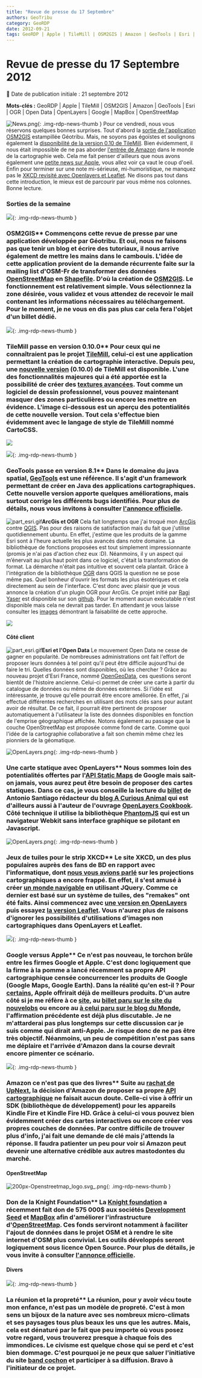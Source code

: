 ```yaml
---
title: "Revue de presse du 17 Septembre"
authors: GeoTribu
category: GeoRDP
date: 2012-09-21
tags: GeoRDP | Apple | TileMill | OSM2GIS | Amazon | GeoTools | Esri | OGR | Open Data | OpenLayers | Google | MapBox | OpenStreetMap
---
```


# Revue de presse du 17 Septembre 2012


:calendar: Date de publication initiale : 21 septembre 2012

**Mots-clés :** GeoRDP | Apple | TileMill | OSM2GIS | Amazon | GeoTools | Esri | OGR | Open Data | OpenLayers | Google | MapBox | OpenStreetMap


![News.png](https://cdn.geotribu.fr/images/internal/icons-rdp-news/news.png){: .img-rdp-news-thumb }
 Pour ce vendredi, nous vous réservons quelques bonnes surprises. Tout d'abord la [sortie de l'application OSM2GIS](#news1) estampillée Géotribu. Mais, ne soyons pas égoïstes et soulignons également la [disponibilité de la version 0.10 de TileMill](#news11). Bien évidemment, il nous était impossible de ne pas aborder [l'entrée de Amazon](#news24) dans le monde de la cartographie web. Cela me fait penser d'ailleurs que nous avons également une [petite news sur Apple](news13), vous allez voir ça vaut le coup d'oeil. Enfin pour terminer sur une note mi-sérieuse, mi-humoristique, ne manquez pas le [XKCD revisité avec Openlayers et Leaflet](news23). Ne disons pas tout dans cette introduction, le mieux est de parcourir par vous même nos colonnes. Bonne lecture.



### Sorties de la semaine

 ![](https://cdn.geotribu.fr/images/internal/icons-rdp-news/world.png){: .img-rdp-news-thumb }

### OSM2GIS** Commençons cette revue de presse par une application développée par Géotribu. Et oui, nous ne faisons pas que tenir un blog et écrire des tutoriaux, il nous arrive également de mettre les mains dans le cambouis. L'idée de cette application provient de la demande récurrente faite sur la mailing list d'OSM-Fr de transformer des données [OpenStreetMap](https://www.openstreetmap.org/) en [Shapefile](http://fr.wikipedia.org/wiki/Shapefile). D'où la création de [OSM2GIS](http://www.osm974.re/osm2gis). Le fonctionnement est relativement simple. Vous sélectionnez la zone désirée, vous validez et vous attendez de recevoir le mail contenant les informations nécessaires au téléchargement. Pour le moment, je ne vous en dis pas plus car cela fera l'objet d'un billet dédié.



 ![](https://cdn.geotribu.fr/images/internal/icons-rdp-news/world.png){: .img-rdp-news-thumb }

### TileMill passe en version 0.10.0** Pour ceux qui ne connaîtraient pas le projet [TileMill](http://mapbox.com/tilemill/), celui-ci est une application permettant la création de cartographie interactive. Depuis peu, une [nouvelle version](http://mapbox.com/blog/announcing-tilemill-0.10.0/) (0.10.0) de TileMill est disponible. L'une des fonctionnalités majeures qui a été apportée est la possibilité de créer des [textures avancées](http://mapbox.com/tilemill/docs/guides/comp-op/). Tout comme un logiciel de dessin professionnel, vous pouvez maintenant masquer des zones particulières ou encore les mettre en évidence. L'image ci-dessous est un aperçu des potentialités de cette nouvelle version. Tout cela s'effectue bien évidemment avec le langage de style de TileMill nommé CartoCSS.

 ![](http://farm6.staticflickr.com/5321/7244528708_e27b5b0341_b.jpg)



 ![](https://cdn.geotribu.fr/images/internal/icons-rdp-news/world.png){: .img-rdp-news-thumb }

### GeoTools passe en version 8.1** Dans le domaine du java spatial, [GeoTools](http://www.geotools.org/) est une référence. Il s'agit d'un framework permettant de créer en Java des applications cartographiques. Cette nouvelle version apporte quelques améliorations, mais surtout corrige les différents bugs identifiés. Pour plus de détails, nous vous invitons à consulter [l'annonce officielle](http://geotoolsnews.blogspot.fr/2012/09/geotools-81-released.html).



 ![part_esri.gif](http://geotribu.net/sites/default/files/Tuto/img/Blog/divers/part_esri.gif)**ArcGis et OGR** Cela fait longtemps que j'ai troqué mon [ArcGis](http://www.arcgis.com/about/) contre [QGIS](http://www.qgis.org/). Pas pour des raisons de satisfaction mais du fait que j'utilise quotidiennement ubuntu. En effet, j'estime que les produits de la gamme Esri sont à l'heure actuelle les plus avancés dans notre domaine. La bibliothèque de fonctions proposées est tout simplement impressionnante (promis je n'ai pas d'action chez eux :D). Néanmoins, il y un aspect qui m’énervait au plus haut point dans ce logiciel, c'était la transformation de format. La démarche n'était pas intuitive et souvent cela plantait. Grâce à l'intégration de la bibliothèque [OGR](http://www.gdal.org/ogr/) dans QGIS la question ne se pose même pas. Quel bonheur d'ouvrir les formats les plus ésotériques et cela directement au sein de l'interface. C'est donc avec plaisir que je vous annonce la création d'un plugin OGR pour ArcGis. Ce projet initié par [Ragi Yaser](https://github.com/RBURHUM) est disponible sur son [github](https://github.com/RBURHUM/arcgis-ogr/). Pour le moment aucun exécutable n'est disponible mais cela ne devrait pas tarder. En attendant je vous laisse consulter les [images](https://github.com/RBURHUM/arcgis-ogr/#screenshots) démontrant la faisabilité de cette approche.

 ![](https://a248.e.akamai.net/camo.github.com/de8a1c81765232a333ee550c64d0e5e6c7bd14e7/687474703a2f2f692e696d6775722e636f6d2f54633074702e706e67)



#### Côté client

 ![part_esri.gif](http://geotribu.net/sites/default/files/Tuto/img/Blog/divers/part_esri.gif)**Esri et l'Open Data** Le mouvement Open Data ne cesse de gagner en popularité. De nombreuses administrations ont fait l'effort de proposer leurs données à tel point qu'il peut être difficile aujourd'hui de faire le tri. Quelles données sont disponibles, où les chercher ? Grâce au nouveau projet d'Esri France, nommé [OpenGeoData](http://opengeodata.fr/home/webmap/viewer.html?useExisting=1), ces questions seront bientôt de l'histoire ancienne. Celui-ci permet de créer une carte à partir du catalogue de données ou même de données externes. Si l'idée est intéressante, je trouve qu'elle pourrait être encore améliorée. En effet, j'ai effectué différentes recherches en utilisant des mots clés sans pour autant avoir de résultat. De ce fait, il pourrait être pertinent de proposer automatiquement à l'utilisateur la liste des données disponibles en fonction de l'emprise géographique affichée. Notons également au passage que la couche OpenStreetMap est proposée comme fond de carte. Comme quoi l'idée de la cartographie collaborative a fait son chemin même chez les pionniers de la géomatique.



 ![OpenLayers.png](http://www.geotribu.net/sites/default/files/Tuto/img/Blog/OpenLayers/OpenLayers.png){: .img-rdp-news-thumb }

### Une carte statique avec OpenLayers** Nous sommes loin des potentialités offertes par l'[API Static Maps](https://developers.google.com/maps/documentation/staticmaps/) de Google mais sait-on jamais, vous aurez peut être besoin de proposer des cartes statiques. Dans ce cas, je vous conseille la lecture du [billet](http://acuriousanimal.com/blog/2012/09/17/creating-static-maps-in-openlayers-using-phantomjs/) de Antonio Santiago rédacteur du [blog A Curious Animal](http://acuriousanimal.com) qui est d'ailleurs aussi à l'auteur de l'ouvrage [OpenLayers Cookbook](http://www.packtpub.com/openlayers-create-gis-web-applications-cookbook/book). Côté technique il utilise la bibliothèque [PhantomJS](http://phantomjs.org/) qui est un navigateur Webkit sans interface graphique se pilotant en Javascript.



 ![OpenLayers.png](http://www.geotribu.net/sites/default/files/Tuto/img/Blog/OpenLayers/OpenLayers.png){: .img-rdp-news-thumb }

### Jeux de tuiles pour le strip XKCD** Le site XKCD, un des plus populaires auprès des fans de BD en rapport avec l'informatique, dont [nous vous avions parlé](http://geotribu.net/node/475#news32) sur les projections cartographiques a encore frappé. En effet, il s'est amusé à créer [un monde navigable](http://xkcd.com/1110/) en utilisant JQuery. Comme ce dernier est basé sur un système de tuiles, des "remakes" ont été faits. Ainsi commencez avec [une version en OpenLayers](http://research.geodan.nl/sites/xkcd/) puis essayez [la version Leaflet](http://xkcd-map.rent-a-geek.de/#10/1.0999/0.2005). Vous n'aurez plus de raisons d'ignorer les possibilités d'utilisations d'images non cartographiques dans OpenLayers et Leaflet.



 ![](https://cdn.geotribu.fr/images/internal/icons-rdp-news/world.png){: .img-rdp-news-thumb }

### Google versus Apple** Ce n'est pas nouveau, le torchon brûle entre les firmes Google et Apple. C'est donc logiquement que la firme à la pomme a lancé récemment sa propre API cartographique censée concurrencer les produits de Google (Google Maps, Google Earth). Dans la réalité qu'en est-il ? Pour [certains](http://www.gizmodo.fr/2012/08/10/apple-maps-3d.html), Apple offrirait déjà de meilleurs produits. D'un autre côté si je me réfère à ce [site](http://theamazingios6maps.tumblr.com/), au [billet paru sur le site du nouvelobs](http://obsession.nouvelobs.com/high-tech/20120921.OBS3158/les-10-rates-de-l-application-plans-d-apple.html) ou encore au [à celui paru sur le blog du Monde](http://bigbrowser.blog.lemonde.fr/2012/09/20/vous-netes-pas-ici-les-rates-de-la-nouvelle-cartographie-dapple/), l'affirmation précédente est déjà plus discutable. Je ne m'attarderai pas plus longtemps sur cette discussion car je suis comme qui dirait anti-Apple. Je risque donc de ne pas être très objectif. Néanmoins, un peu de compétition n'est pas sans me déplaire et l'arrivée d'Amazon dans la course devrait encore pimenter ce scénario.



 ![](https://cdn.geotribu.fr/images/internal/icons-rdp-news/world.png){: .img-rdp-news-thumb }

### Amazon ce n'est pas que des livres** Suite au [rachat de UpNext](http://www.itespresso.fr/amazon-capter-benefices-cartographie-54715.html), la décision d'Amazon de proposer sa propre [API cartographique](https://developer.amazon.com/sdk/mapssignup.html) ne faisait aucun doute. Celle-ci vise à offrir un SDK (bibliothèque de développement) pour les appareils Kindle Fire et Kindle Fire HD. Grâce à celui-ci vous pouvez bien évidemment créer des cartes interactives ou encore créer vos propres couches de données. Par contre difficile de trouver plus d'info, j'ai fait une demande de clé mais j'attends la réponse. Il faudra patienter un peu pour voir si Amazon peut devenir une alternative crédible aux autres mastodontes du marché.



#### OpenStreetMap

 ![200px-Openstreetmap_logo.svg_.png](http://geotribu.net/sites/default/files/Tuto/img/Blog/OSM/200px-Openstreetmap_logo.svg_.png){: .img-rdp-news-thumb }

### Don de la Knight Foundation** La [Knight foundation](http://www.knightfoundation.org/press-room/press-release/six-ventures-bring-data-public-winners-knight-news/) a récemment fait don de 575 000$ aux sociétés [Development Seed](http://developmentseed.org/) et [MapBox](http://mapbox.com/) afin d'améliorer l'infrastructure d'[OpenStreetMap](https://www.openstreetmap.org/). Ces fonds serviront notamment à faciliter l'ajout de données dans le projet OSM et à rendre le site internet d'OSM plus convivial. Les outils développés seront logiquement sous licence Open Source. Pour plus de détails, je vous invite à consulter [l'annonce officielle](http://mapbox.com/blog/knight-invests-openstreetmap/).



#### Divers

 ![](https://cdn.geotribu.fr/images/internal/icons-rdp-news/world.png){: .img-rdp-news-thumb }

### La réunion et la propreté** La réunion, pour y avoir vécu toute mon enfance, n'est pas un modèle de propreté. C'est à mon sens un bijoux de la nature avec ses nombreux micro-climats et ses paysages tous plus beaux les uns que les autres. Mais, cela est dénaturé par le fait que peu importe où vous posez votre regard, vous trouverez presque à chaque fois des immondices. Le civisme est quelque chose qui se perd et c'est bien dommage. C'est pourquoi je ne peux que saluer l'initiative du site [band cochon](http://www.bandcochon.re/) et participer à sa diffusion. Bravo à l'initiateur de ce projet.
